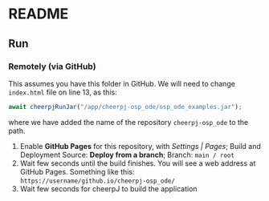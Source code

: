 # README

## Run

### Remotely (via GitHub)
This assumes you have this folder in GitHub. We will need to change `index.html` file on line 13, as this:
```js
await cheerpjRunJar("/app/cheerpj-osp_ode/osp_ode_examples.jar");
```
where we have added the name of the repository `cheerpj-osp_ode` to the path.

1. Enable **GitHub Pages** for this repository, with *Settings | Pages*; Build and Deployment Source: **Deploy from a branch**;  Branch: `main / root`
2. Wait few seconds until the build finishes. You will see a web address at GitHub Pages. Something like this: `https://username/github.io/cheerpj-osp_ode/`
3. Wait few seconds for cheerpJ to build the application


